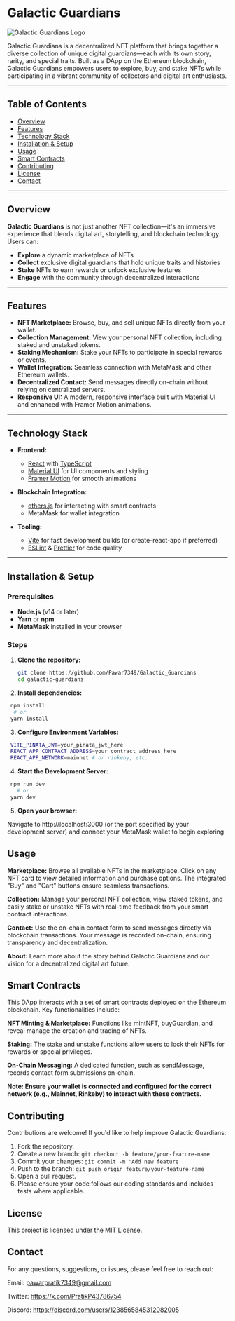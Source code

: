 # Galactic Guardians

![Galactic Guardians Logo](./assets/BG_IMG/logo.png)

Galactic Guardians is a decentralized NFT platform that brings together a diverse collection of unique digital guardians—each with its own story, rarity, and special traits. Built as a DApp on the Ethereum blockchain, Galactic Guardians empowers users to explore, buy, and stake NFTs while participating in a vibrant community of collectors and digital art enthusiasts.

---

## Table of Contents

- [Overview](#overview)
- [Features](#features)
- [Technology Stack](#technology-stack)
- [Installation & Setup](#installation--setup)
- [Usage](#usage)
- [Smart Contracts](#smart-contracts)
- [Contributing](#contributing)
- [License](#license)
- [Contact](#contact)

---

## Overview

**Galactic Guardians** is not just another NFT collection—it's an immersive experience that blends digital art, storytelling, and blockchain technology. Users can:
- **Explore** a dynamic marketplace of NFTs
- **Collect** exclusive digital guardians that hold unique traits and histories
- **Stake** NFTs to earn rewards or unlock exclusive features
- **Engage** with the community through decentralized interactions

---

## Features

- **NFT Marketplace:** Browse, buy, and sell unique NFTs directly from your wallet.
- **Collection Management:** View your personal NFT collection, including staked and unstaked tokens.
- **Staking Mechanism:** Stake your NFTs to participate in special rewards or events.
- **Wallet Integration:** Seamless connection with MetaMask and other Ethereum wallets.
- **Decentralized Contact:** Send messages directly on-chain without relying on centralized servers.
- **Responsive UI:** A modern, responsive interface built with Material UI and enhanced with Framer Motion animations.

---

## Technology Stack

- **Frontend:**  
  - [React](https://reactjs.org/) with [TypeScript](https://www.typescriptlang.org/)
  - [Material UI](https://mui.com/) for UI components and styling
  - [Framer Motion](https://www.framer.com/motion/) for smooth animations

- **Blockchain Integration:**  
  - [ethers.js](https://docs.ethers.io/v5/) for interacting with smart contracts
  - MetaMask for wallet integration

- **Tooling:**  
  - [Vite](https://vitejs.dev/) for fast development builds (or create-react-app if preferred)
  - [ESLint](https://eslint.org/) & [Prettier](https://prettier.io/) for code quality

---

## Installation & Setup

### Prerequisites

- **Node.js** (v14 or later)
- **Yarn** or **npm**
- **MetaMask** installed in your browser

### Steps

1. **Clone the repository:**

   ```bash
   git clone https://github.com/Pawar7349/Galactic_Guardians
   cd galactic-guardians

2. **Install dependencies:**

  ```bash
   npm install
    # or
   yarn install
  ```
3. **Configure Environment Variables:**

 ```bash
  VITE_PINATA_JWT=your_pinata_jwt_here
  REACT_APP_CONTRACT_ADDRESS=your_contract_address_here
  REACT_APP_NETWORK=mainnet # or rinkeby, etc.
  ```

4. **Start the Development Server:**

 ```bash
  npm run dev
    # or
  yarn dev

  ```

5. **Open your browser:**

Navigate to http://localhost:3000 (or the port specified by your development server) and connect your MetaMask wallet to begin exploring.

 ## Usage
**Marketplace:**
Browse all available NFTs in the marketplace. Click on any NFT card to view detailed information and purchase options. The integrated "Buy" and "Cart" buttons ensure seamless transactions.

**Collection:**
Manage your personal NFT collection, view staked tokens, and easily stake or unstake NFTs with real-time feedback from your smart contract interactions.

**Contact:**
Use the on-chain contact form to send messages directly via blockchain transactions. Your message is recorded on-chain, ensuring transparency and decentralization.

**About:**
Learn more about the story behind Galactic Guardians and our vision for a decentralized digital art future.


## Smart Contracts

This DApp interacts with a set of smart contracts deployed on the Ethereum blockchain. Key functionalities include:

**NFT Minting & Marketplace:**
Functions like mintNFT, buyGuardian, and reveal manage the creation and trading of NFTs.

**Staking:**
The stake and unstake functions allow users to lock their NFTs for rewards or special privileges.

**On-Chain Messaging:**
A dedicated function, such as sendMessage, records contact form submissions on-chain.

**Note: Ensure your wallet is connected and configured for the correct network (e.g., Mainnet, Rinkeby) to interact with these contracts.**


## Contributing
Contributions are welcome! If you'd like to help improve Galactic Guardians:

1. Fork the repository.
2. Create a new branch: ```git checkout -b feature/your-feature-name```
3. Commit your changes: ```git commit -m 'Add new feature```
4. Push to the branch: ```git push origin feature/your-feature-name```
5. Open a pull request.
6. Please ensure your code follows our coding standards and      includes tests where applicable.



## License
This project is licensed under the MIT License.

## Contact
For any questions, suggestions, or issues, please feel free to reach out:

Email: pawarpratik7349@gmail.com

Twitter: https://x.com/PratikP43786754

Discord: https://discord.com/users/1238565845312082005
